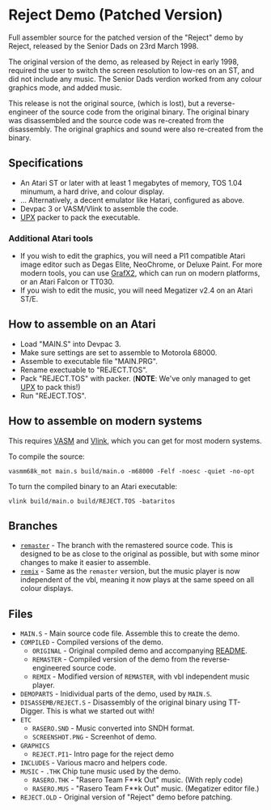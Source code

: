 # Reject Demo (Patched Version)

Full assembler source for the patched version of the "Reject" demo by Reject, released by the Senior Dads on 23rd March 1998.

The original version of the demo, as released by Reject in early 1998, required the user to switch the screen resolution to low-res on an ST, and did not include any music. The Senior Dads verdion worked from any colour graphics mode, and added music.

This release is not the original source, (which is lost), but a reverse-engineer of the source code from the original binary. The original binary was disassembled and the source code was re-created from the disassembly. The original graphics and sound were also re-created from the binary.

## Specifications

* An Atari ST or later with at least 1 megabytes of memory, TOS 1.04 minumum, a hard drive, and colour display.
* ... Alternatively, a decent emulator like Hatari, configured as above.
* Devpac 3 or VASM/Vlink to assemble the code.
* [UPX](https://upx.github.io/) packer to pack the executable.

### Additional Atari tools

* If you wish to edit the graphics, you will need a PI1 compatible Atari image editor such as Degas Elite, NeoChrome, or Deluxe Paint. For more modern tools, you can use [GrafX2](http://grafx2.chez.com/), which can run on modern platforms, or an Atari Falcon or TT030.
* If you wish to edit the music, you will need Megatizer v2.4 on an Atari ST/E.

## How to assemble on an Atari

* Load "MAIN.S" into Devpac 3.
* Make sure settings are set to assemble to Motorola 68000.
* Assemble to executable file "MAIN.PRG".
* Rename exectuable to "REJECT.TOS".
* Pack "REJECT.TOS" with packer. (**NOTE**: We've only managed to get [UPX](https://upx.github.io/) to pack this!)
* Run "REJECT.TOS".

## How to assemble on modern systems

This requires [VASM](http://sun.hasenbraten.de/vasm/) and [Vlink](http://www.compilers.de/vlink.html), which you can get for most modern systems.

To compile the source:

```vasmm68k_mot main.s build/main.o -m68000 -Felf -noesc -quiet -no-opt```

To turn the compiled binary to an Atari executable:

```vlink build/main.o build/REJECT.TOS -bataritos```

## Branches

* [`remaster`](https://github.com/theseniordads/reject/tree/remaster) - The branch with the remastered source code. This is designed to be as close to the original as possible, but with some minor changes to make it easier to assemble.
* [`remix`](https://github.com/theseniordads/reject/tree/remix) - Same as the `remaster` version, but the music player is now independent of the vbl, meaning it now plays at the same speed on all colour displays.

## Files

* `MAIN.S` - Main source code file. Assemble this to create the demo.
* `COMPILED` - Compiled versions of the demo.
  * `ORIGINAL` - Original compiled demo and accompanying [README](https://github.com/theseniordads/reject/blob/main/COMPILED/ORIGINAL/README.TXT).
  * `REMASTER` - Compiled version of the demo from the reverse-engineered source code.
  * `REMIX` - Modified version of `REMASTER`, with vbl independent music player.
* `DEMOPARTS` - Inidividual parts of the demo, used by `MAIN.S`.
* `DISASSEMB/REJECT.S` - Disassembly of the original binary using TT-Digger. This is what we started out with!
* `ETC`
  * `RASERO.SND` - Music converted into SNDH format.
  * `SCREENSHOT.PNG` - Screenhot of demo.
* `GRAPHICS`
  * `REJECT.PI1`- Intro page for the reject demo
* `INCLUDES` - Various macro and helpers code.
* `MUSIC` - `.THK` Chip tune music used by the demo.
  * `RASERO.THK` - "Rasero Team F**k Out" music. (With reply code)
  * `RASERO.MUS` - "Rasero Team F**k Out" music. (Megatizer editor file.)
* `REJECT.OLD` - Original version of "Reject" demo before patching.
